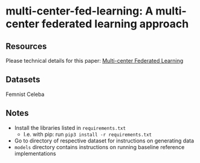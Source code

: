 # multi-center-fed-learning: A multi-center federated learning approach

## Resources
Please technical details for this paper: [Multi-center Federated Learning](https://arxiv.org/abs/2005.01026)


## Datasets
Femnist
Celeba

## Notes

- Install the libraries listed in ```requirements.txt```
    - I.e. with pip: run ```pip3 install -r requirements.txt```
- Go to directory of respective dataset for instructions on generating data
- ```models``` directory contains instructions on running baseline reference implementations
